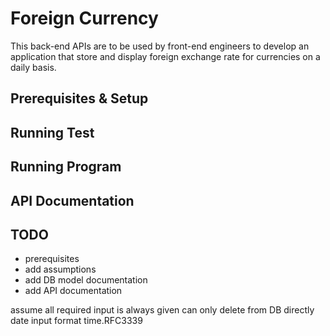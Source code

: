 # Foreign Currency

This back-end APIs are to be used by front-end engineers to develop an application that store and display foreign exchange rate for currencies on a daily basis.

## Prerequisites & Setup

## Running Test

## Running Program

## API Documentation

## TODO
- prerequisites
- add assumptions
- add DB model documentation
- add API documentation

assume all required input is always given
can only delete from DB directly
date input format time.RFC3339